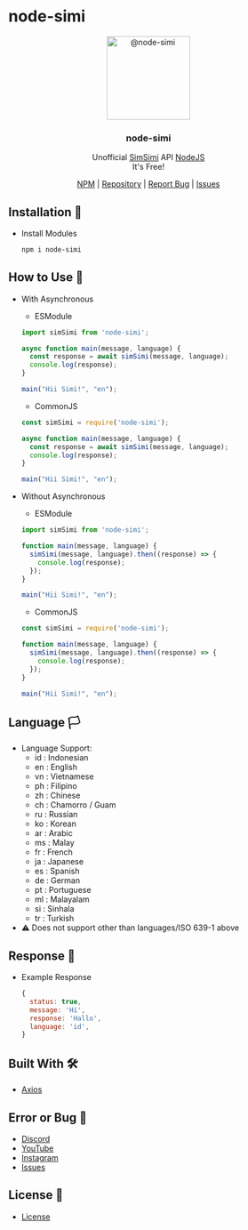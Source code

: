 # node-simi
<p align="center">
  <img alt="@node-simi" style="width: 150px;" src="https://cdn.discordapp.com/attachments/858321432178196490/1055677997694320700/ei_1671763615054-removebg-preview.png">
</p>
<div align="center">
  <h3>node-simi</h3>
  <p>Unofficial <a href="https://simsimi.com">SimSimi</a> API <a href="https://nodejs.org">NodeJS</a><br>It's Free!</p>
</div>
<div align="center">
  <a href="https://www.npmjs.com/package/node-simi">NPM</a> | <a href="https://github.com/anbuinfosec/node-simi">Repository</a> | <a href="https://dsc.gg/DrelezTM">Report Bug</a> | <a href="https://github.com/anbuinfosec/node-simi/issues">Issues</a>
</div>

## Installation 📑
* Install Modules
  ```sh
  npm i node-simi
  ```
 
 ## How to Use 🔭
 * With Asynchronous
   * ESModule
    ```js
    import simSimi from 'node-simi';
   
    async function main(message, language) {
      const response = await simSimi(message, language);
      console.log(response);
    }
   
    main("Hii Simi!", "en");
    ```
   * CommonJS
    ```js
    const simSimi = require('node-simi');
   
    async function main(message, language) {
      const response = await simSimi(message, language);
      console.log(response);
    }
   
    main("Hii Simi!", "en");
    ```
  
 * Without Asynchronous
   * ESModule
    ```js
    import simSimi from 'node-simi';

    function main(message, language) {
      simSimi(message, language).then((response) => {
        console.log(response);
      });
    }
   
    main("Hii Simi!", "en");
    ```
   * CommonJS
    ```js
    const simSimi = require('node-simi');

    function main(message, language) {
      simSimi(message, language).then((response) => {
        console.log(response);
      });
    }
   
    main("Hii Simi!", "en");
    ```

## Language 🏳
* Language Support:
  * id : Indonesian
  * en : English
  * vn : Vietnamese
  * ph : Filipino
  * zh : Chinese
  * ch : Chamorro / Guam
  * ru : Russian
  * ko : Korean
  * ar : Arabic
  * ms : Malay
  * fr : French
  * ja : Japanese
  * es : Spanish
  * de : German
  * pt : Portuguese
  * ml : Malayalam
  * si : Sinhala
  * tr : Turkish
* ⚠ Does not support other than languages/ISO 639-1 above


## Response 📨
* Example Response
  ```js
  {
    status: true,
    message: 'Hi',
    response: 'Hallo',
    language: 'id',
  }
  ```

## Built With 🛠
* [Axios](https://axios-http.com/docs/intro)

## Error or Bug 🐞
* [Discord](https://dsc.gg/DrelezTM)
* [YouTube](https://www.youtube.com/p/DrelezTM)
* [Instagram](https://www.instagram.com/DrelezTM)
* [Issues](https://github.com/DrelezTM/StickerWhatsAppBOT/issues)

## License 📜
* [License](https://github.com/anbuinfosec/node-simi/blob/main/LICENSE)
